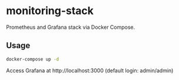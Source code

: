 # monitoring-stack

Prometheus and Grafana stack via Docker Compose.

## Usage
```bash
docker-compose up -d
```
Access Grafana at http://localhost:3000 (default login: admin/admin)
